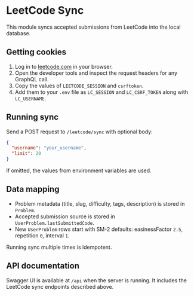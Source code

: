 # LeetCode Sync

This module syncs accepted submissions from LeetCode into the local database.

## Getting cookies

1. Log in to [leetcode.com](https://leetcode.com) in your browser.
2. Open the developer tools and inspect the request headers for any GraphQL call.
3. Copy the values of `LEETCODE_SESSION` and `csrftoken`.
4. Add them to your `.env` file as `LC_SESSION` and `LC_CSRF_TOKEN` along with `LC_USERNAME`.

## Running sync

Send a POST request to `/leetcode/sync` with optional body:

```json
{
  "username": "your_username",
  "limit": 20
}
```

If omitted, the values from environment variables are used.

## Data mapping

- Problem metadata (title, slug, difficulty, tags, description) is stored in `Problem`.
- Accepted submission source is stored in `UserProblem.lastSubmittedCode`.
- New `UserProblem` rows start with SM-2 defaults: easinessFactor `2.5`, repetition `0`, interval `1`.

Running sync multiple times is idempotent.

## API documentation

Swagger UI is available at `/api` when the server is running. It includes the
LeetCode sync endpoints described above.
